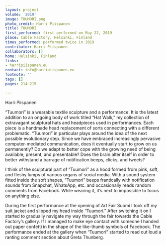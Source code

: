 ```yaml
---
layout: project
volume: '2019'
image: TUUMORI.png
photo_credit: Harri Piispanen
title: TUUMORI
first_performed: first performed on May 22, 2019
place: Cable Factory, Helsinki, Finland
times_performed: performed twice in 2019
contributor: Harri Piispanen
collaborators: []
home: Helsinki, Finland
links:
- harripiispanen.eu
contact: info@harripiispanen.eu
footnote: ''
tags: []
pages: 214-215

---
```


Harri Piispanen

“Tuumori” is a wearable textile sculpture and a performance. It is the latest addition to an ongoing body of work titled “Hat Walk,” my collection of extravagant sculptural hats and headpieces used in performances. Each piece is a handmade head replacement of sorts connecting with a different problematic. “Tuumori” in particular plays around the idea of the next possible evolutionary step. Since we have embraced increasingly pervasive computer-mediated communication, does it eventually start to grow on us permanently? Do we adapt to better cope with the growing need of being available, present, and presentable? Does the brain alter itself in order to better withstand a barrage of notification beeps, clicks, and tweets?

I think of the sculptural part of “Tuumori” as a hood formed from pink, soft, and fleshy lumps of various organs of social media. With a sound system fitted inside the soft shapes, “Tuumori” beeps frantically with notification sounds from Snapchat, WhatsApp, etc. and occasionally reads random comments from Facebook. While wearing it, it’s next to impossible to focus on anything else.

During the first performance at the opening of Art Fair Suomi I took off my suit jacket and slipped my head inside “Tuumori.” After switching it on I started to gradually navigate my way through the fair towards the Cable Factory’s gallery. If I managed to make eye contact with someone I handed out paper confetti in the shape of the like-thumb symbols of Facebook. The performance ended at the gallery when “Tuumori” started to read out loud a ranting comment section about Greta Thunberg.
